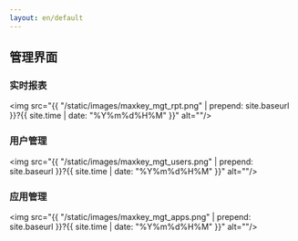 ```yaml
---
layout: en/default
---
```

<h2>管理界面</h2>

<h3>实时报表</h3>

<img src="{{ "/static/images/maxkey_mgt_rpt.png" | prepend: site.baseurl }}?{{ site.time | date: "%Y%m%d%H%M" }}"  alt=""/>

<h3>用户管理</h3>

<img src="{{ "/static/images/maxkey_mgt_users.png" | prepend: site.baseurl }}?{{ site.time | date: "%Y%m%d%H%M" }}"  alt=""/>

<h3>应用管理</h3>

<img src="{{ "/static/images/maxkey_mgt_apps.png" | prepend: site.baseurl }}?{{ site.time | date: "%Y%m%d%H%M" }}"  alt=""/>